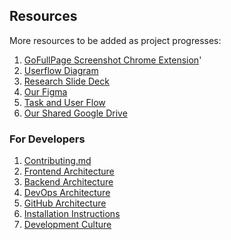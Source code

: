 ## Resources

More resources to be added as project progresses:

1. [GoFullPage Screenshot Chrome Extension](https://chrome.google.com/webstore/detail/gofullpage-full-page-scre/fdpohaocaechififmbbbbbknoalclacl?hl=en)'
2. [Userflow Diagram](https://docs.google.com/document/d/1ja1rfgEksPwH5-zaJdOas7SvZghC2NqjO7ePxsyxxFg/edit)
3. [Research Slide Deck](https://docs.google.com/presentation/d/1fJOK6-2YyMgLKfF4ZmJfR5YMUNic4hGn/edit#slide=id.p1)
4. [Our Figma](https://www.figma.com/file/G5bOqhud6azbxyR9El9Ygp/Civic-Tech-Jobs?node-id=1%3A6)
5. [Task and User Flow](https://whimsical.com/ctj-task-and-user-flow-8GgB5Moy14fnQDv24o1fGC)
6. [Our Shared Google Drive](https://drive.google.com/drive/folders/1hXxvpC8W5Uuzjqo4CxnjDpAMI7sbVnq8?usp=sharing&pli=1)

### For Developers

1. [Contributing.md](https://github.com/hackforla/CivicTechJobs/blob/main/CONTRIBUTING.md)<br>
2. [Frontend Architecture](https://hackforla.github.io/CivicTechJobs/developer/frontend/)<br>
3. [Backend Architecture](https://hackforla.github.io/CivicTechJobs/developer/backend/)<br>
4. [DevOps Architecture](https://hackforla.github.io/CivicTechJobs/developer/devops/)<br>
5. [GitHub Architecture](https://hackforla.github.io/CivicTechJobs/developer/github/)<br>
6. [Installation Instructions](https://hackforla.github.io/CivicTechJobs/developer/installation/)<br>
7. [Development Culture](https://hackforla.github.io/CivicTechJobs/developer/development-culture/)<br>
